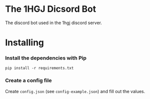 # The 1HGJ Dicsord Bot

The discord bot used in the 1hgj discord server.

# Installing

### Install the dependencies with Pip

```
pip install -r requirements.txt
```

### Create a config file

Create `config.json` (see `config-example.json`) and fill out the values.
